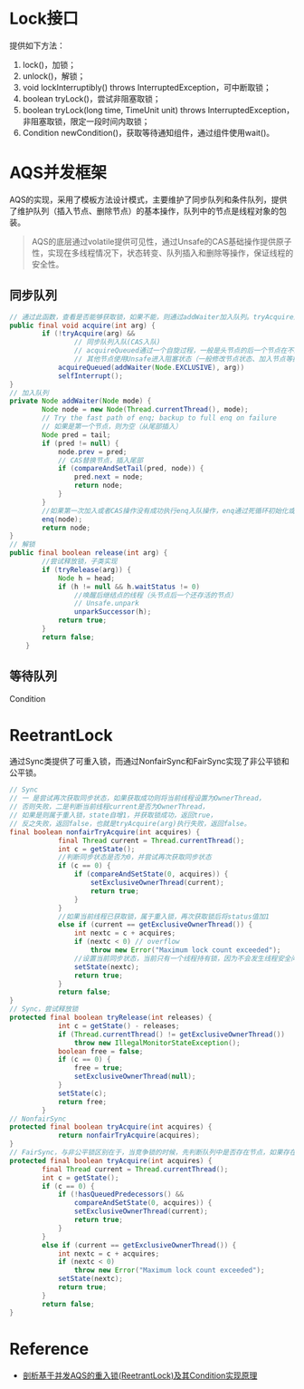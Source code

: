# Lock接口
提供如下方法：
1. lock()，加锁；
2. unlock()，解锁；
3. void lockInterruptibly() throws InterruptedException，可中断取锁；
4. boolean tryLock()，尝试非阻塞取锁；
5. boolean tryLock(long time, TimeUnit unit) throws InterruptedException，非阻塞取锁，限定一段时间内取锁；
6. Condition newCondition()，获取等待通知组件，通过组件使用wait()。

# AQS并发框架
AQS的实现，采用了模板方法设计模式，主要维护了同步队列和条件队列，提供了维护队列（插入节点、删除节点）的基本操作，队列中的节点是线程对象的包装。

> AQS的底层通过volatile提供可见性，通过Unsafe的CAS基础操作提供原子性，实现在多线程情况下，状态转变、队列插入和删除等操作，保证线程的安全性。

## 同步队列

```java
// 通过此函数，查看是否能够获取锁，如果不能，则通过addWaiter加入队列。tryAcquire通过子类实现（通过CAS指令修改状态值，模拟竞争锁操作），实现功能判断是否能获得锁。
public final void acquire(int arg) {
        if (!tryAcquire(arg) &&
                // 同步队列入队(CAS入队)
                // acquireQueued通过一个自旋过程，一般是头节点的后一个节点在不断尝试获取同步状态，
                // 其他节点使用Unsafe进入阻塞状态（一般修改节点状态、加入节点等操作都是CAS乐观锁）
            acquireQueued(addWaiter(Node.EXCLUSIVE), arg))
            selfInterrupt();
}
// 加入队列
private Node addWaiter(Node mode) {
        Node node = new Node(Thread.currentThread(), mode);
        // Try the fast path of enq; backup to full enq on failure
        // 如果是第一个节点，则为空（从尾部插入）
        Node pred = tail;
        if (pred != null) {
            node.prev = pred;
            // CAS替换节点，插入尾部
            if (compareAndSetTail(pred, node)) {
                pred.next = node;
                return node;
            }
        }
        //如果第一次加入或者CAS操作没有成功执行enq入队操作，enq通过死循环初始化或者将线程加入队列
        enq(node);
        return node;
}
// 解锁
public final boolean release(int arg) {
        //尝试释放锁，子类实现
        if (tryRelease(arg)) {
            Node h = head;
            if (h != null && h.waitStatus != 0)
                //唤醒后继结点的线程（头节点后一个还存活的节点）
                // Unsafe.unpark
                unparkSuccessor(h);
            return true;
        }
        return false;
    }
```

## 等待队列
Condition


# ReetrantLock
通过Sync类提供了可重入锁，而通过NonfairSync和FairSync实现了非公平锁和公平锁。
```java
// Sync 
// 一 是尝试再次获取同步状态，如果获取成功则将当前线程设置为OwnerThread，
// 否则失败，二是判断当前线程current是否为OwnerThread，
// 如果是则属于重入锁，state自增1，并获取锁成功，返回true，
// 反之失败，返回false，也就是tryAcquire(arg)执行失败，返回false。
final boolean nonfairTryAcquire(int acquires) {
            final Thread current = Thread.currentThread();
            int c = getState();
            //判断同步状态是否为0，并尝试再次获取同步状态
            if (c == 0) {
                if (compareAndSetState(0, acquires)) {
                    setExclusiveOwnerThread(current);
                    return true;
                }
            }
            //如果当前线程已获取锁，属于重入锁，再次获取锁后将status值加1
            else if (current == getExclusiveOwnerThread()) {
                int nextc = c + acquires;
                if (nextc < 0) // overflow
                    throw new Error("Maximum lock count exceeded");
                //设置当前同步状态，当前只有一个线程持有锁，因为不会发生线程安全问题，可以直接执行 setState(nextc);
                setState(nextc);
                return true;
            }
            return false;
}
// Sync，尝试释放锁
protected final boolean tryRelease(int releases) {
            int c = getState() - releases;
            if (Thread.currentThread() != getExclusiveOwnerThread())
                throw new IllegalMonitorStateException();
            boolean free = false;
            if (c == 0) {
                free = true;
                setExclusiveOwnerThread(null);
            }
            setState(c);
            return free;
        }
// NonfairSync
protected final boolean tryAcquire(int acquires) {
            return nonfairTryAcquire(acquires);
}
// FairSync，与非公平锁区别在于，当竞争锁的时候，先判断队列中是否存在节点，如果存在，则先取队列中的。
protected final boolean tryAcquire(int acquires) {
        final Thread current = Thread.currentThread();
        int c = getState();
        if (c == 0) {
            if (!hasQueuedPredecessors() &&
                compareAndSetState(0, acquires)) {
                setExclusiveOwnerThread(current);
                return true;
            }
        }
        else if (current == getExclusiveOwnerThread()) {
            int nextc = c + acquires;
            if (nextc < 0)
                throw new Error("Maximum lock count exceeded");
            setState(nextc);
            return true;
        }
        return false;
}

```







# Reference
- [剖析基于并发AQS的重入锁(ReetrantLock)及其Condition实现原理](https://blog.csdn.net/javazejian/article/details/75043422)

